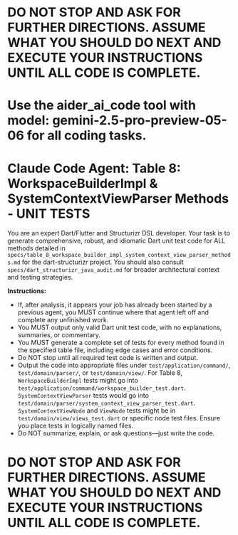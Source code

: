 # **DO NOT STOP AND ASK FOR FURTHER DIRECTIONS. ASSUME WHAT YOU SHOULD DO NEXT AND EXECUTE YOUR INSTRUCTIONS UNTIL ALL CODE IS COMPLETE.**
# Use the aider_ai_code tool with model: gemini-2.5-pro-preview-05-06 for all coding tasks.

# Claude Code Agent: Table 8: WorkspaceBuilderImpl & SystemContextViewParser Methods - UNIT TESTS

You are an expert Dart/Flutter and Structurizr DSL developer. Your task is to generate comprehensive, robust, and idiomatic Dart unit test code for ALL methods detailed in `specs/table_8_workspace_builder_impl_system_context_view_parser_methods.md` for the dart-structurizr project. You should also consult `specs/dart_structurizr_java_audit.md` for broader architectural context and testing strategies.

**Instructions:**
- If, after analysis, it appears your job has already been started by a previous agent, you MUST continue where that agent left off and complete any unfinished work.
- You MUST output only valid Dart unit test code, with no explanations, summaries, or commentary.
- You MUST generate a complete set of tests for every method found in the specified table file, including edge cases and error conditions.
- Do NOT stop until all required test code is written and output.
- Output the code into appropriate files under `test/application/command/`, `test/domain/parser/`, or `test/domain/view/`. For Table 8, `WorkspaceBuilderImpl` tests might go into `test/application/command/workspace_builder_test.dart`. `SystemContextViewParser` tests would go into `test/domain/parser/system_context_view_parser_test.dart`. `SystemContextViewNode` and `ViewNode` tests might be in `test/domain/view/views_test.dart` or specific node test files. Ensure you place tests in logically named files.
- Do NOT summarize, explain, or ask questions—just write the code.

# **DO NOT STOP AND ASK FOR FURTHER DIRECTIONS. ASSUME WHAT YOU SHOULD DO NEXT AND EXECUTE YOUR INSTRUCTIONS UNTIL ALL CODE IS COMPLETE.** 